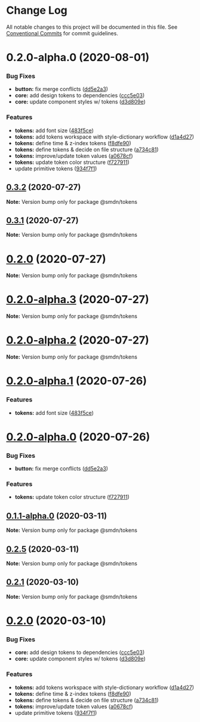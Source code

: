# Change Log

All notable changes to this project will be documented in this file.
See [Conventional Commits](https://conventionalcommits.org) for commit guidelines.

# 0.2.0-alpha.0 (2020-08-01)


### Bug Fixes

* **button:** fix merge conflicts ([dd5e2a3](https://github.com/samsoedien/smdn-design-system/tree/master/packages/tokens/commit/dd5e2a3c7970237f20b1250a4bbd58b25dd71524))
* **core:** add design tokens to dependencies ([ccc5e03](https://github.com/samsoedien/smdn-design-system/tree/master/packages/tokens/commit/ccc5e034d4369139afc8e5ec788969964c17383a))
* **core:** update component styles w/ tokens ([d3d809e](https://github.com/samsoedien/smdn-design-system/tree/master/packages/tokens/commit/d3d809e9be585576f58399a6bb9b74af36bc2fa5))


### Features

* **tokens:** add font size ([483f5ce](https://github.com/samsoedien/smdn-design-system/tree/master/packages/tokens/commit/483f5ce101acb473222ee2673e55616badbe709a))
* **tokens:** add tokens workspace with style-dictionary workflow ([d1a4d27](https://github.com/samsoedien/smdn-design-system/tree/master/packages/tokens/commit/d1a4d27e35cae9bf94a772dd439f7a828f459134))
* **tokens:** define time & z-index tokens ([f8dfe90](https://github.com/samsoedien/smdn-design-system/tree/master/packages/tokens/commit/f8dfe909fad1c2212f820d7a4df50cc9703720cf))
* **tokens:** define tokens & decide on file structure ([a734c81](https://github.com/samsoedien/smdn-design-system/tree/master/packages/tokens/commit/a734c816617760b13aea49b6729c29ffb2ceb7de))
* **tokens:** improve/update token values ([a0678cf](https://github.com/samsoedien/smdn-design-system/tree/master/packages/tokens/commit/a0678cf15bc1288e98ef11f369c13d4d7733cfdd))
* **tokens:** update token color structure ([f727911](https://github.com/samsoedien/smdn-design-system/tree/master/packages/tokens/commit/f7279114b09db6006647480d243b57961b957666))
* update primitive tokens ([934f7f1](https://github.com/samsoedien/smdn-design-system/tree/master/packages/tokens/commit/934f7f11507d7fb81d199f79c977c1a0385a27ff))





## [0.3.2](https://github.com/samsoedien/smdn-design-system/tree/master/packages/tokens/compare/v0.3.1...v0.3.2) (2020-07-27)

**Note:** Version bump only for package @smdn/tokens





## [0.3.1](https://github.com/samsoedien/smdn-design-system/tree/master/packages/tokens/compare/v0.2.0-alpha.5...v0.3.1) (2020-07-27)

**Note:** Version bump only for package @smdn/tokens





# [0.2.0](https://github.com/samsoedien/smdn-design-system/tree/master/packages/tokens/compare/v0.2.0-alpha.5...v0.2.0) (2020-07-27)

**Note:** Version bump only for package @smdn/tokens






# [0.2.0-alpha.3](https://github.com/samsoedien/smdn-design-system/tree/master/packages/tokens/compare/v0.2.0-alpha.2...v0.2.0-alpha.3) (2020-07-27)

**Note:** Version bump only for package @smdn/tokens





# [0.2.0-alpha.2](https://github.com/samsoedien/smdn-design-system/tree/master/packages/tokens/compare/v0.2.0-alpha.1...v0.2.0-alpha.2) (2020-07-27)

**Note:** Version bump only for package @smdn/tokens





# [0.2.0-alpha.1](https://github.com/samsoedien/smdn-design-system/tree/master/packages/tokens/compare/v0.2.0-alpha.0...v0.2.0-alpha.1) (2020-07-26)


### Features

* **tokens:** add font size ([483f5ce](https://github.com/samsoedien/smdn-design-system/tree/master/packages/tokens/commit/483f5ce101acb473222ee2673e55616badbe709a))





# [0.2.0-alpha.0](https://github.com/samsoedien/smdn-design-system/tree/master/packages/tokens/compare/v0.1.1-alpha.0...v0.2.0-alpha.0) (2020-07-26)


### Bug Fixes

* **button:** fix merge conflicts ([dd5e2a3](https://github.com/samsoedien/smdn-design-system/tree/master/packages/tokens/commit/dd5e2a3c7970237f20b1250a4bbd58b25dd71524))


### Features

* **tokens:** update token color structure ([f727911](https://github.com/samsoedien/smdn-design-system/tree/master/packages/tokens/commit/f7279114b09db6006647480d243b57961b957666))






## [0.1.1-alpha.0](https://github.com/samsoedien/smdn-design-system/tree/master/packages/tokens/compare/v0.2.5...v0.1.1-alpha.0) (2020-03-11)

**Note:** Version bump only for package @smdn/tokens





## [0.2.5](https://github.com/samsoedien/smdn-design-system/tree/master/packages/tokens/compare/v0.2.4...v0.2.5) (2020-03-11)

**Note:** Version bump only for package @smdn/tokens





## [0.2.1](https://github.com/samsoedien/smdn-design-system/tree/master/packages/tokens/compare/v0.2.0...v0.2.1) (2020-03-10)

**Note:** Version bump only for package @smdn/tokens





# [0.2.0](https://github.com/samsoedien/smdn-design-system/tree/master/packages/tokens/compare/v1.1.0...v0.2.0) (2020-03-10)


### Bug Fixes

* **core:** add design tokens to dependencies ([ccc5e03](https://github.com/samsoedien/smdn-design-system/tree/master/packages/tokens/commit/ccc5e034d4369139afc8e5ec788969964c17383a))
* **core:** update component styles w/ tokens ([d3d809e](https://github.com/samsoedien/smdn-design-system/tree/master/packages/tokens/commit/d3d809e9be585576f58399a6bb9b74af36bc2fa5))


### Features

* **tokens:** add tokens workspace with style-dictionary workflow ([d1a4d27](https://github.com/samsoedien/smdn-design-system/tree/master/packages/tokens/commit/d1a4d27e35cae9bf94a772dd439f7a828f459134))
* **tokens:** define time & z-index tokens ([f8dfe90](https://github.com/samsoedien/smdn-design-system/tree/master/packages/tokens/commit/f8dfe909fad1c2212f820d7a4df50cc9703720cf))
* **tokens:** define tokens & decide on file structure ([a734c81](https://github.com/samsoedien/smdn-design-system/tree/master/packages/tokens/commit/a734c816617760b13aea49b6729c29ffb2ceb7de))
* **tokens:** improve/update token values ([a0678cf](https://github.com/samsoedien/smdn-design-system/tree/master/packages/tokens/commit/a0678cf15bc1288e98ef11f369c13d4d7733cfdd))
* update primitive tokens ([934f7f1](https://github.com/samsoedien/smdn-design-system/tree/master/packages/tokens/commit/934f7f11507d7fb81d199f79c977c1a0385a27ff))
